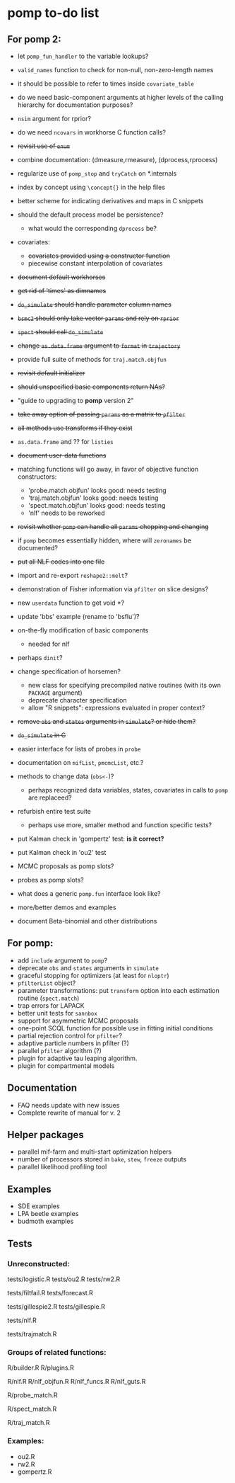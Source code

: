 # pomp to-do list

## For pomp 2:

- let `pomp_fun_handler` to the variable lookups?
- `valid_names` function to check for non-null, non-zero-length names
- it should be possible to refer to times inside `covariate_table`
- do we need basic-component arguments at higher levels of the calling hierarchy for documentation purposes?
- `nsim` argument for rprior?
- do we need `ncovars` in workhorse C function calls?
- ~~revisit use of `enum`~~
- combine documentation: (dmeasure,rmeasure), (dprocess,rprocess)
- regularize use of `pomp_stop` and `tryCatch` on *.internals
- index by concept using `\concept{}` in the help files
- better scheme for indicating derivatives and maps in C snippets
- should the default process model be persistence?
	- what would the corresponding `dprocess` be?
- covariates:
	- ~~covariates provided using a constructor function~~
   	- piecewise constant interpolation of covariates
- ~~document default workhorses~~
- ~~get rid of 'times' as dimnames~~
- ~~`do_simulate` should handle parameter column names~~
- ~~`bsmc2` should only take vector `params` and rely on `rprior`~~
- ~~`spect` should call `do_simulate`~~
- ~~change `as.data.frame` argument to `format` in `trajectory`~~
- provide full suite of methods for `traj.match.objfun`
- ~~revisit default initializer~~
- ~~should unspecified basic components return NAs?~~

- "guide to upgrading to **pomp** version 2"
- ~~take away option of passing `params` as a matrix to `pfilter`~~
- ~~all methods use transforms if they exist~~
- `as.data.frame` and ?? for `listies`
- ~~document user-data functions~~
- matching functions will go away, in favor of objective function constructors:
    - 'probe.match.objfun' looks good: needs testing
    - 'traj.match.objfun' looks good: needs testing
    - 'spect.match.objfun' looks good: needs testing
	- 'nlf' needs to be reworked
- ~~revisit whether `pomp` can handle all `params` chopping and changing~~
- if `pomp` becomes essentially hidden, where will `zeronames` be documented?
- ~~put all NLF codes into one file~~
- import and re-export `reshape2::melt`?
- demonstration of Fisher information via `pfilter` on slice designs?
- new `userdata` function to get void *?
- update 'bbs' example (rename to 'bsflu')?

- on-the-fly modification of basic components
	- needed for nlf
- perhaps `dinit`?
- change specification of horsemen?
	- new class for specifying precompiled native routines (with its own `PACKAGE` argument)
	- deprecate character specification
	- allow "R snippets": expressions evaluated in proper context?
- ~~remove `obs` and `states` arguments in `simulate`? or hide them?~~
- ~~`do_simulate` in C~~
- easier interface for lists of probes in `probe`
- documentation on `mifList`, `pmcmcList`, etc.?
- methods to change data (`obs<-`)?
	- perhaps recognized data variables, states, covariates in calls to `pomp` are replaceed?
- refurbish entire test suite
	- perhaps use more, smaller method and function specific tests?
- put Kalman check in 'gompertz' test: **is it correct?**
- put Kalman check in 'ou2' test
- MCMC proposals as pomp slots?
- probes as pomp slots?
- what does a generic `pomp.fun` interface look like?
- more/better demos and examples
- document Beta-binomial and other distributions

## For pomp:

- add `include` argument to `pomp`?
- deprecate `obs` and `states` arguments in `simulate`
- graceful stopping for optimizers (at least for `nloptr`)
- `pfilterList` object?
- parameter transformations: put `transform` option into each estimation routine (`spect.match`)
- trap errors for LAPACK
- better unit tests for `sannbox`
- support for asymmetric MCMC proposals
- one-point SCQL function for possible use in fitting initial conditions
- partial rejection control for `pfilter`?
- adaptive particle numbers in pfilter (?)
- parallel `pfilter` algorithm (?)
- plugin for adaptive tau leaping algorithm.
- plugin for compartmental models

## Documentation

- FAQ needs update with new issues
- Complete rewrite of manual for v. 2

## Helper packages

- parallel mif-farm and multi-start optimization helpers
- number of processors stored in `bake`, `stew`, `freeze` outputs
- parallel likelihood profiling tool

## Examples

- SDE examples
- LPA beetle examples
- budmoth examples

## Tests

### Unreconstructed:

tests/logistic.R
tests/ou2.R
tests/rw2.R

tests/filtfail.R
tests/forecast.R

tests/gillespie2.R
tests/gillespie.R

tests/nlf.R

tests/trajmatch.R

### Groups of related functions:

R/builder.R
R/plugins.R

R/nlf.R
R/nlf_objfun.R
R/nlf_funcs.R
R/nlf_guts.R

R/probe_match.R

R/spect_match.R

R/traj_match.R

### Examples:

- ou2.R
- rw2.R
- gompertz.R
